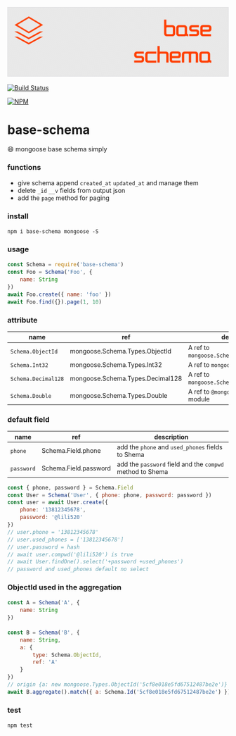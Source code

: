 ![base-schema](art/logo.png)

[![Build Status](https://img.shields.io/travis/ithot-all/base-schema/master.svg?style=flat-square)](https://travis-ci.org/ithot-all/base-schema)

[![NPM](https://nodei.co/npm/base-schema.png?compact=true)](https://npmjs.org/package/base-schema)

# base-schema
:smile: mongoose base schema simply

### functions
- give schema append `created_at` `updated_at` and manage them 
- delete `_id` `__v` fields from output json
- add the `page` method for paging
  
### install 
```
npm i base-schema mongoose -S
```

### usage 
```javascript
const Schema = require('base-schema')
const Foo = Schema('Foo', {
    name: String
})
await Foo.create({ name: 'foo' })
await Foo.find({}).page(1, 10)
```

### attribute

| name                | ref                              | description                                 |
| ------------------- | -------------------------------- | ------------------------------------------- |
| `Schema.ObjectId`   | mongoose.Schema.Types.ObjectId   | A ref to `mongoose.Schema.Types.ObjectId`   |
| `Schema.Int32`      | mongoose.Schema.Types.Int32      | A ref to `mongoose-int32` module            |
| `Schema.Decimal128` | mongoose.Schema.Types.Decimal128 | A ref to `mongoose.Schema.Types.Decimal128` |
| `Schema.Double`     | mongoose.Schema.Types.Double     | A ref to `@mongoosejs/double` module        |

### default field
| name       | ref                   | description                                               |
| ---------- | --------------------- | --------------------------------------------------------- |
| `phone`    | Schema.Field.phone    | add the `phone` and `used_phones` fields to Shema         |
| `password` | Schema.Field.password | add the `password` field and the `compwd` method to Shema |

```js
const { phone, password } = Schema.Field
const User = Schema('User', { phone: phone, password: password })
const user = await User.create({
    phone: '13812345678',
    password: '@lili520'
})
// user.phone = '13812345678'
// user.used_phones = ['13812345678']
// user.password = hash
// await user.compwd('@lili520') is true
// await User.findOne().select('+password +used_phones') 
// password and used_phones default no select
```

### ObjectId used in the aggregation 
```js
const A = Schema('A', {
    name: String
})

const B = Schema('B', {
    name: String,
    a: {
        type: Schema.ObjectId,
        ref: 'A'
    }
})
// origin {a: new mongoose.Types.ObjectId('5cf8e018e5fd67512487be2e')}
await B.aggregate().match({ a: Schema.Id('5cf8e018e5fd67512487be2e') })
```

### test
```
npm test
```